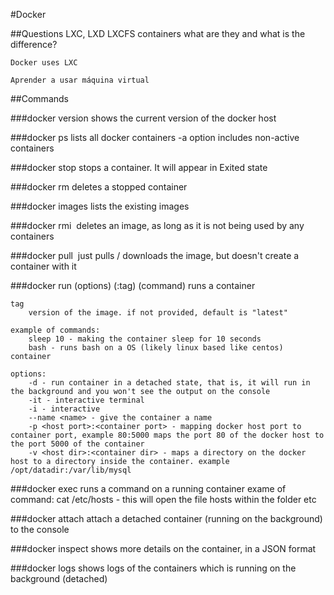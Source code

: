 #Docker

##Questions
LXC, LXD LXCFS containers
	what are they and what is the difference?

	Docker uses LXC

	Aprender a usar máquina virtual

##Commands

###docker version
	shows the current version of the docker host

###docker ps
	lists all docker containers
	-a option includes non-active containers

###docker stop <container ID or name>
	stops a container. It will appear in Exited state

###docker rm <container ID or name>
	deletes a stopped container

###docker images
	lists the existing images

###docker rmi <image name>
	deletes an image, as long as it is not being used by any containers

###docker pull <image>
	just pulls / downloads the image, but doesn't create a container with it

###docker run (options) <image>(:tag) (command)
	runs a container

	tag
		version of the image. if not provided, default is "latest"

	example of commands: 
		sleep 10 - making the container sleep for 10 seconds
		bash - runs bash on a OS (likely linux based like centos) container

	options:
		-d - run container in a detached state, that is, it will run in the background and you won't see the output on the console
		-it - interactive terminal
		-i - interactive
		--name <name> - give the container a name
		-p <host port>:<container port> - mapping docker host port to container port, example 80:5000 maps the port 80 of the docker host to the port 5000 of the container
		-v <host dir>:<container dir> - maps a directory on the docker host to a directory inside the container. example /opt/datadir:/var/lib/mysql

###docker exec <container ID or name> <command>
	runs a command on a running container
	exame of command: cat /etc/hosts - this will open the file hosts within the folder etc

###docker attach <hash ID>
	attach a detached container (running on the background) to the console

###docker inspect <container name or ID>
	shows more details on the container, in a JSON format

###docker logs <container name or ID>
	shows logs of the containers which is running on the background (detached)

